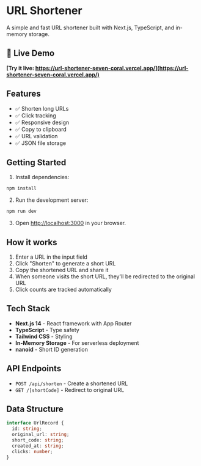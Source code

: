# URL Shortener

A simple and fast URL shortener built with Next.js, TypeScript, and in-memory storage.

## 🚀 Live Demo

**[Try it live: https://url-shortener-seven-coral.vercel.app/](https://url-shortener-seven-coral.vercel.app/)**

## Features

- ✅ Shorten long URLs
- ✅ Click tracking
- ✅ Responsive design
- ✅ Copy to clipboard
- ✅ URL validation
- ✅ JSON file storage

## Getting Started

1. Install dependencies:
```bash
npm install
```

2. Run the development server:
```bash
npm run dev
```

3. Open [http://localhost:3000](http://localhost:3000) in your browser.

## How it works

1. Enter a URL in the input field
2. Click "Shorten" to generate a short URL
3. Copy the shortened URL and share it
4. When someone visits the short URL, they'll be redirected to the original URL
5. Click counts are tracked automatically

## Tech Stack

- **Next.js 14** - React framework with App Router
- **TypeScript** - Type safety
- **Tailwind CSS** - Styling
- **In-Memory Storage** - For serverless deployment
- **nanoid** - Short ID generation

## API Endpoints

- `POST /api/shorten` - Create a shortened URL
- `GET /[shortCode]` - Redirect to original URL

## Data Structure

```typescript
interface UrlRecord {
  id: string;
  original_url: string;
  short_code: string;
  created_at: string;
  clicks: number;
}
```